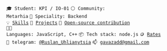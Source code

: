 <code>🎓 Student: KPI / IO-01</code>
<code>⚪ Community: Metarhia</code>
<code>👷 Speciality: Backend</code><br>
<code>💡 [Skills](SKILLS.md)</code>
<code>🧻 [Projects](PROJECTS.md)</code>
<code>👀 [Open-source contribution](CONTRIBUTION.md)</code><br>
<code>🧑‍💻 Languages: JavaScript, C++</code>
<code>📦 Tech stack: node.js</code>
<code>🪙 [Rates](RATES.md)</code><br>
<code>💬 telegram: [@Ruslan_Uhlianytsia](https://t.me/Ruslan_Uhlianytsia)</code>
<code>📫 [gavazadd@gmail.com](mailto:gavazadd@gmail.com)</code>
